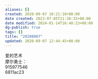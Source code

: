 ```yaml
---
aliases: []
created: 2020-09-07 10:21:10+08:00
date created: 2023-07-05T21:38:32+08:00
date modified: 2024-01-14T16:48:23+08:00
dg-publish: true
tags: []
title: "20200907"
updated: 2020-09-07 12:44:45+08:00
---
```


爱的艺术  
摩尔勇士：  
915977546  
6811ac23